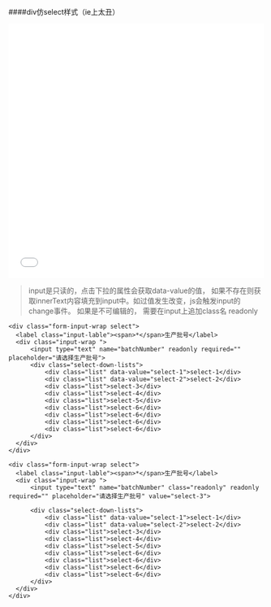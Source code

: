 ####div仿select样式（ie上太丑）
<iframe width="100%" height="500" src="//jsrun.net/YJqKp/embedded/all/light/" allowfullscreen="allowfullscreen" frameborder="0"></iframe>

>input是只读的，点击下拉的属性会获取data-value的值， 如果不存在则获取innerText内容填充到input中。如过值发生改变，js会触发input的change事件。 如果是不可编辑的， 需要在input上追加class名 readonly

```
<div class="form-input-wrap select">
  <label class="input-lable"><span>*</span>生产批号</label>
  <div class="input-wrap "> 
      <input type="text" name="batchNumber" readonly required="" placeholder="请选择生产批号">
      <div class="select-down-lists">
          <div class="list" data-value="select-1">select-1</div>
          <div class="list" data-value="select-2">select-2</div>
          <div class="list">select-3</div>
          <div class="list">select-4</div>
          <div class="list">select-5</div>
          <div class="list">select-6</div>
          <div class="list">select-6</div>
          <div class="list">select-6</div>
          <div class="list">select-6</div>
      </div>
  </div>
</div>

<div class="form-input-wrap select">
  <label class="input-lable"><span>*</span>生产批号</label>
  <div class="input-wrap "> 
      <input type="text" name="batchNumber" class="readonly" readonly required="" placeholder="请选择生产批号" value="select-3">

      <div class="select-down-lists">
          <div class="list" data-value="select-1">select-1</div>
          <div class="list" data-value="select-2">select-2</div>
          <div class="list">select-3</div>
          <div class="list">select-4</div>
          <div class="list">select-5</div>
          <div class="list">select-6</div>
          <div class="list">select-6</div>
          <div class="list">select-6</div>
          <div class="list">select-6</div>
      </div>
  </div>
</div>
```
<br/>

